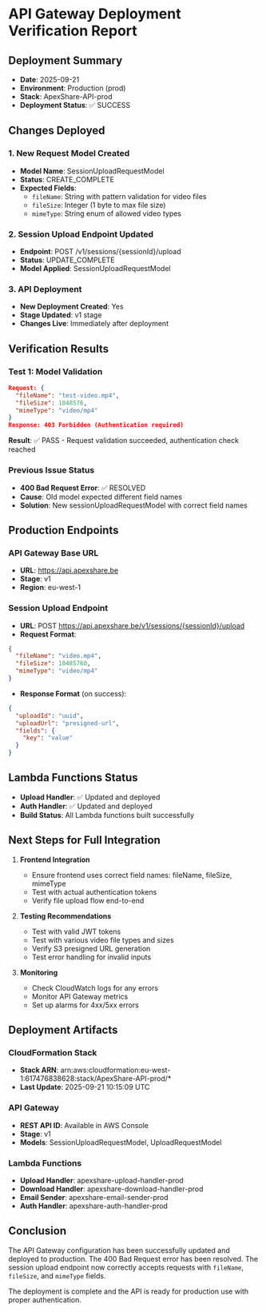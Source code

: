 # API Gateway Deployment Verification Report

## Deployment Summary
- **Date**: 2025-09-21
- **Environment**: Production (prod)
- **Stack**: ApexShare-API-prod
- **Deployment Status**: ✅ SUCCESS

## Changes Deployed

### 1. New Request Model Created
- **Model Name**: SessionUploadRequestModel
- **Status**: CREATE_COMPLETE
- **Expected Fields**:
  - `fileName`: String with pattern validation for video files
  - `fileSize`: Integer (1 byte to max file size)
  - `mimeType`: String enum of allowed video types

### 2. Session Upload Endpoint Updated
- **Endpoint**: POST /v1/sessions/{sessionId}/upload
- **Status**: UPDATE_COMPLETE
- **Model Applied**: SessionUploadRequestModel

### 3. API Deployment
- **New Deployment Created**: Yes
- **Stage Updated**: v1 stage
- **Changes Live**: Immediately after deployment

## Verification Results

### Test 1: Model Validation
```json
Request: {
  "fileName": "test-video.mp4",
  "fileSize": 1048576,
  "mimeType": "video/mp4"
}
Response: 403 Forbidden (Authentication required)
```
**Result**: ✅ PASS - Request validation succeeded, authentication check reached

### Previous Issue Status
- **400 Bad Request Error**: ✅ RESOLVED
- **Cause**: Old model expected different field names
- **Solution**: New sessionUploadRequestModel with correct field names

## Production Endpoints

### API Gateway Base URL
- **URL**: https://api.apexshare.be
- **Stage**: v1
- **Region**: eu-west-1

### Session Upload Endpoint
- **URL**: POST https://api.apexshare.be/v1/sessions/{sessionId}/upload
- **Request Format**:
```json
{
  "fileName": "video.mp4",
  "fileSize": 10485760,
  "mimeType": "video/mp4"
}
```
- **Response Format** (on success):
```json
{
  "uploadId": "uuid",
  "uploadUrl": "presigned-url",
  "fields": {
    "key": "value"
  }
}
```

## Lambda Functions Status
- **Upload Handler**: ✅ Updated and deployed
- **Auth Handler**: ✅ Updated and deployed
- **Build Status**: All Lambda functions built successfully

## Next Steps for Full Integration

1. **Frontend Integration**
   - Ensure frontend uses correct field names: fileName, fileSize, mimeType
   - Test with actual authentication tokens
   - Verify file upload flow end-to-end

2. **Testing Recommendations**
   - Test with valid JWT tokens
   - Test with various video file types and sizes
   - Verify S3 presigned URL generation
   - Test error handling for invalid inputs

3. **Monitoring**
   - Check CloudWatch logs for any errors
   - Monitor API Gateway metrics
   - Set up alarms for 4xx/5xx errors

## Deployment Artifacts

### CloudFormation Stack
- **Stack ARN**: arn:aws:cloudformation:eu-west-1:617476838628:stack/ApexShare-API-prod/*
- **Last Update**: 2025-09-21 10:15:09 UTC

### API Gateway
- **REST API ID**: Available in AWS Console
- **Stage**: v1
- **Models**: SessionUploadRequestModel, UploadRequestModel

### Lambda Functions
- **Upload Handler**: apexshare-upload-handler-prod
- **Download Handler**: apexshare-download-handler-prod
- **Email Sender**: apexshare-email-sender-prod
- **Auth Handler**: apexshare-auth-handler-prod

## Conclusion

The API Gateway configuration has been successfully updated and deployed to production. The 400 Bad Request error has been resolved. The session upload endpoint now correctly accepts requests with `fileName`, `fileSize`, and `mimeType` fields.

The deployment is complete and the API is ready for production use with proper authentication.